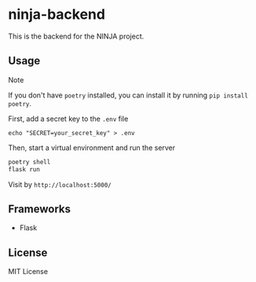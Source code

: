 # ninja-backend

This is the backend for the NINJA project.

## Usage

> [!NOTE]
> If you don't have `poetry` installed, you can install it by running `pip install poetry`.

First, add a secret key to the `.env` file

```
echo "SECRET=your_secret_key" > .env
```

Then, start a virtual environment and run the server

```bash
poetry shell
flask run
```

Visit by `http://localhost:5000/`

## Frameworks
- Flask

## License
MIT License
